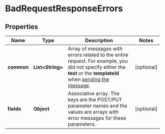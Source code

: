 
# BadRequestResponseErrors

## Properties
Name | Type | Description | Notes
------------ | ------------- | ------------- | -------------
**common** | **List&lt;String&gt;** | Array of messages with errors related to the entire request. For example, you did not specify either the **text** or the **templateId** when [sending the message](http://docs.textmagictesting.com/#tag/Outbound-Messages).  |  [optional]
**fields** | **Object** | Associative array. The keys are the POST/PUT parameter names and the values are arrays with error messages for these parameters.  |  [optional]



